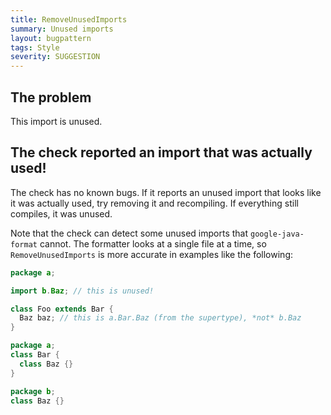```yaml
---
title: RemoveUnusedImports
summary: Unused imports
layout: bugpattern
tags: Style
severity: SUGGESTION
---
```


<!--
*** AUTO-GENERATED, DO NOT MODIFY ***
To make changes, edit the @BugPattern annotation or the explanation in docs/bugpattern.
-->


## The problem
This import is unused.

## The check reported an import that was actually used!

The check has no known bugs. If it reports an unused import that looks like it
was actually used, try removing it and recompiling. If everything still
compiles, it was unused.

Note that the check can detect some unused imports that `google-java-format`
cannot. The formatter looks at a single file at a time, so `RemoveUnusedImports`
is more accurate in examples like the following:

```java
package a;

import b.Baz; // this is unused!

class Foo extends Bar {
  Baz baz; // this is a.Bar.Baz (from the supertype), *not* b.Baz
}
```

```java
package a;
class Bar {
  class Baz {}
}
```

```java
package b;
class Baz {}
```

